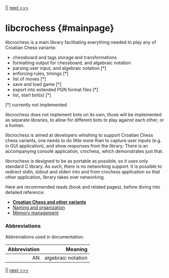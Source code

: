 <!-- Copyright (c) 2021 Mario Mlačak, mmlacak@gmail.com -->
<!-- Licensed as Public Domain work, see https://en.wikipedia.org/wiki/Public_domain. -->

|| [next >>>](1_organization.md "next >>>")

libcrochess                          {#mainpage}
===========

libcrochess is a main library facilitating everything needed to play any
of Croatian Chess variants:
- chessboard and tags storage and transformations
- formatting output for chessboard, and algebraic notation
- parsing user input, and algebraic notation [*]
- enforcing rules, timings [*]
- list of moves [*]
- save and load game [*]
- export into extended PGN format files [*]
- list, start bot(s) [*]

[*] currently not implemented

libcrochess does not implement bots on its own, those will be implemented
as separate libraries, to allow for different bots to play against each other,
or a human.

libcrochess is aimed at developers whishing to support Croatian Chess chess
variants, one needs to do little more than to capture user inputs (e.g. in GUI
application), and show responses from the library. There is an accompanying
console application, crochess, which demonstrates just that.

libcrochess is designed to be as portable as possible, so it uses only standard
C library. As such, there is no networking support. It is possible to redirect
stdin, stdout and stderr into and from crochess application so that other
application, library takes over networking.

Here are recommended reads (book and related pages), before diving into detailed reference:
- [**Croatian Chess and other variants**][the book]
- [Naming and organization](1_organization.md "Naming and organization")
- [Memory management](2_memory.md "Memory management")

### Abbreviations

Abbreviations used in documentation.

| Abbreviation |            Meaning |
| -----------: | -----------------: |
|           AN | algebraic notation |

|| [next >>>](1_organization.md "next >>>")

[The Book]: https://github.com/mmlacak/crochess/raw/master/crochess.pdf "Croatian Chess and other variants"
